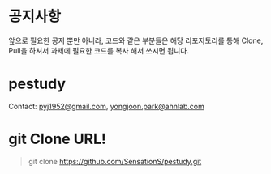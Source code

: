 # 공지사항

  앞으로 필요한 공지 뿐만 아니라, 코드와 같은 부분들은 해당 리포지토리를 통해 Clone, Pull을 하셔서 과제에 필요한 코드를 복사 해서 쓰시면 됩니다.


# pestudy

  Contact:
  pyj1952@gmail.com,
  yongjoon.park@ahnlab.com

# git Clone URL!
 
  > git clone https://github.com/SensationS/pestudy.git

